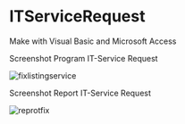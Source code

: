 # ITServiceRequest
Make with Visual Basic and Microsoft Access

Screenshot Program IT-Service Request

![fixlistingservice](https://user-images.githubusercontent.com/43681671/68174179-bb679c00-ffaf-11e9-966f-74c433f33930.JPG)

Screenshot Report IT-Service Request

![reprotfix](https://user-images.githubusercontent.com/43681671/68174244-f964c000-ffaf-11e9-8b1c-4db85af3ec29.JPG)
